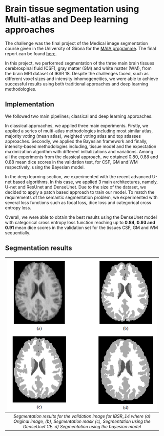 # Brain tissue segmentation using Multi-atlas and Deep learning approaches

The challenge was the final project of the Medical image segmentation course given in the University of Girona for the [MAIA programme](https://maiamaster.udg.edu/).
The final report can be found [here](Misa_final_report.pdf).

In this project, we performed segmentation of the three main brain tissues cerebrospinal fluid (CSF), gray matter (GM) and white matter (WM), from the
brain MRI dataset of IBSR 18. Despite the challenges faced, such as different voxel sizes and intensity inhomogeneities, we were able to achieve successful results using both traditional approaches and deep learning methodologies.

## Implementation

We followed two main pipelines; classical and deep learning approaches. 
 
In classical approaches, we applied three main experiments. Firstly, we applied a series of multi-atlas methodologies including most similar atlas, majority voting (mean atlas), weighted voting atlas and top atlasses approaches. Secondly, we applied the Bayesian framework and finally, intensity-based methodologies including, tissue model and the expectation maximization algorithm with different initializations and variations. Among all the experiments from the classical approach, we obtained 0.80, 0.88 and 0.88 mean dice scores in the validation test, for CSF, GM and WM respectively, using the Bayesian model.

In the deep learning section, we experimented with the recent advanced U-net based algorithms. In this case, we applied 3 main architectures, namely, U-net and ResUnet and DenseUnet. Due to the size of the dataset, we decided to apply a patch based approach to train our model. To match the requirements of the semantic segmentation problem, we experimented with several loss functions such as focal loss, dice loss and categorical cross entropy loss.

Overall, we were able to obtain the best results using the DenseUnet model with categorical cross entropy loss function reaching up to **0.84, 0.93 and 0.91** mean dice scores in the validation set for the tissues CSF, GM and WM sequentially.

## Segmentation results

|![img](brain-seg.PNG)|
| :--: | 
| *Segmentation results for the validation image for IBSR_14 where (a) Original image, (b), Segmentation mask (c), Segmentation using the DenseUnet CE. d) Segmentation using the bayesian model* |
